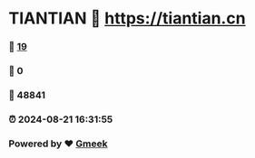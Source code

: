 # TIANTIAN :link: https://tiantian.cn 
### :page_facing_up: [19](https://tiantian.cn/tag.html) 
### :speech_balloon: 0 
### :hibiscus: 48841 
### :alarm_clock: 2024-08-21 16:31:55 
### Powered by :heart: [Gmeek](https://github.com/Meekdai/Gmeek)
